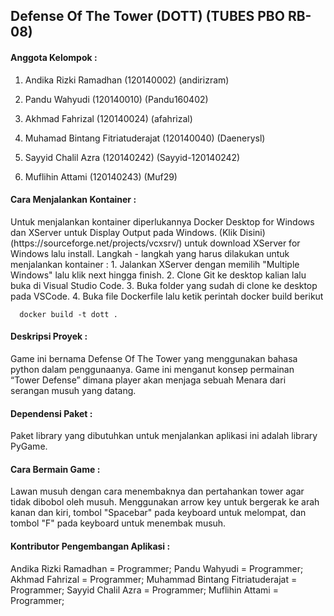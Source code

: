 <h2>Defense Of The Tower (DOTT)  (TUBES PBO RB-08) </h2>

<h4>Anggota Kelompok : </h4>

1. Andika Rizki Ramadhan            (120140002) (andirizram)

2. Pandu Wahyudi						        (120140010) (Pandu160402)

3. Akhmad Fahrizal						      (120140024) (afahrizal)

4. Muhamad Bintang Fitriatuderajat	(120140040) (Daenerysl)

5. Sayyid Chalil Azra						    (120140242) (Sayyid-120140242)

6. Muflihin Attami						      (120140243) (Muf29)

<h4>Cara Menjalankan Kontainer :  </h4>
Untuk menjalankan kontainer diperlukannya Docker Desktop for Windows dan XServer untuk Display Output pada Windows.
(Klik Disini)(https://sourceforge.net/projects/vcxsrv/) untuk download XServer for Windows lalu install.
Langkah - langkah yang harus dilakukan untuk menjalankan kontainer :
1. Jalankan XServer dengan memilih "Multiple Windows" lalu klik next hingga finish.
2. Clone Git ke desktop kalian lalu buka di Visual Studio Code.
3. Buka folder yang sudah di clone ke desktop pada VSCode.
4. Buka file Dockerfile lalu ketik perintah docker build berikut
      
      docker build -t dott .


<h4>Deskripsi Proyek :  </h4>
Game ini bernama Defense Of The Tower yang menggunakan bahasa python dalam penggunaanya. Game ini menganut konsep permainan “Tower Defense” dimana player akan menjaga sebuah Menara dari serangan musuh yang datang. </p>

<h4>Dependensi Paket : </h4>
Paket library yang dibutuhkan untuk menjalankan aplikasi ini adalah library PyGame.

<h4>Cara Bermain Game : </h4>
Lawan musuh dengan cara menembaknya dan pertahankan tower agar tidak dibobol oleh musuh. Menggunakan arrow key untuk bergerak ke arah kanan dan kiri, tombol "Spacebar" pada keyboard untuk melompat, dan tombol "F" pada keyboard untuk menembak musuh.

<h4>Kontributor Pengembangan Aplikasi : </h4>
Andika Rizki Ramadhan             = Programmer;
Pandu Wahyudi                     = Programmer;
Akhmad Fahrizal                   = Programmer;
Muhammad Bintang Fitriatuderajat  = Programmer;
Sayyid Chalil Azra                = Programmer;
Muflihin Attami                   = Programmer;

